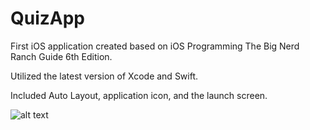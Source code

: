 # QuizApp

First iOS application created based on iOS Programming The Big Nerd Ranch Guide 6th Edition.

Utilized the latest version of Xcode and Swift. 

Included Auto Layout, application icon, and the launch screen.

![alt text](https://cloud.githubusercontent.com/assets/26378494/26528044/1f22a84c-43d4-11e7-8307-e4103246268e.png) 
